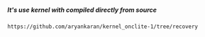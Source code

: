 ##### It's use kernel with compiled directly from source

```
https://github.com/aryankaran/kernel_onclite-1/tree/recovery
```
